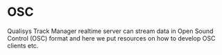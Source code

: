 # OSC
Qualisys Track Manager realtime server can stream data in Open Sound Control (OSC) format and here we put resources on how to develop OSC clients etc.
